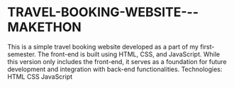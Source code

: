 # TRAVEL-BOOKING-WEBSITE---MAKETHON
This is a simple travel booking website developed as a part of my first-semester. The front-end is built using HTML, CSS, and JavaScript. While this version only includes the front-end, it serves as a foundation for future development and integration with back-end functionalities.  Technologies:  HTML CSS JavaScript
